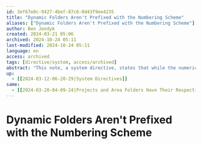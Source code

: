 ```yaml
---
id: 3ef67e0c-9427-4bef-87c6-0d43f9ee4235
title: "Dynamic Folders Aren't Prefixed with the Numbering Scheme"
aliases: ["Dynamic Folders Aren't Prefixed with the Numbering Scheme"]
author: Ben Jendyk
created: 2024-03-21 05:06
archived: 2024-10-24 05:11
last-modified: 2024-10-24 05:11
language: en
access: archived
tags: [directive/system, access/archived]
abstract: "This note, a system directive, states that while the numeric numbering scheme of folders is widely employed, it isn't to be used with folders that move location frequently or are only temporary."
up:
  - [[2024-03-12-06-20-29|System Directives]]
same:
  - [[2024-03-20-04-09-24|Projects and Area Folders Have Their Respective Type Prefixed without Any Separation Other Than a Blank Space]]
---
```


# Dynamic Folders Aren't Prefixed with the Numbering Scheme
